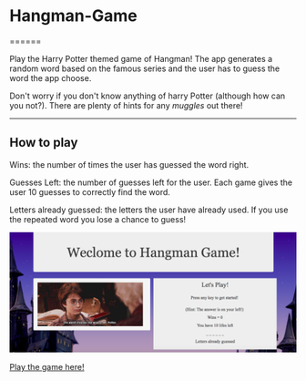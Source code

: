 # Hangman-Game
======

Play the Harry Potter themed game of Hangman! The app generates a random word based on the famous series and the user has to guess the word the app choose. 

Don't worry if you don't know anything of harry Potter (although how can you not?). There are plenty of hints for any *muggles* out there!

------

## How to play


Wins: the number of times the user has guessed the word right.

Guesses Left: the number of guesses left for the user. Each game gives the user 10 guesses to correctly find the word. 

Letters already guessed: the letters the user have already used. If you use the repeated word you lose a chance to guess!

![Alt text](./assets/images/hangman.jpg)

[Play the game here!](https://divyaayikkara9497.github.io/Hangman-Game/)

